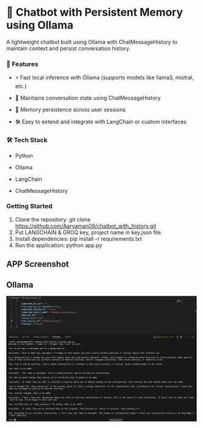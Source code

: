 # 🧠 Chatbot with Persistent Memory using Ollama
A lightweight chatbot built using Ollama with ChatMessageHistory to maintain context and persist conversation history.

### 🚀 Features
- ⚡ Fast local inference with Ollama (supports models like llama3, mistral, etc.)

- 💬 Maintains conversation state using ChatMessageHistory

- 🧠 Memory persistence across user sessions

- 🛠️ Easy to extend and integrate with LangChain or custom interfaces

### 🛠️ Tech Stack
- Python

- Ollama

- LangChain 

- ChatMessageHistory

### Getting Started
1. Clone the repository: git clone https://github.com/Aaryaman09/chatbot_with_history.git
2. Put LANGCHAIN & GROQ key, project name in key.json file.
3. Install dependencies: pip install -r requirements.txt
4. Run the application: python app.py

## APP Screenshot

## Ollama 
![Alt text](https://raw.githubusercontent.com/Aaryaman09/chatbot_with_history/refs/heads/main/screenshot/terminal_view.png)
